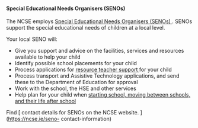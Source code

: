 ####  **Special Educational Needs Organisers (SENOs)**

The NCSE employs [ Special Educational Needs Organisers (SENOs)
](https://ncse.ie/special-educational-needs-organiser-seno) . SENOs support
the special educational needs of children at a local level.

Your local SENO will:

  * Give you support and advice on the facilities, services and resources available to help your child 
  * Identify possible school placements for your child 
  * Process applications for [ resource teacher support ](https://ncse.ie/in-school-support) for your child 
  * Process transport and Assistive Technology applications, and send these to the Department of Education for approval 
  * Work with the school, the HSE and other services 
  * Help plan for your child when [ starting school, moving between schools, and their life after school ](https://ncse.ie/transitions-2)

Find [ contact details for SENOs on the NCSE website. ](https://ncse.ie/seno-
contact-information)
